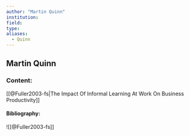 ```yaml
---
author: "Martin Quinn"
institution:
field:
type:
aliases:
  - Quinn
---
```


## Martin Quinn

### Content:
[[@Fuller2003-fs|The Impact Of Informal Learning At Work On Business Productivity]]

#### Bibliography:

![[@Fuller2003-fs]]